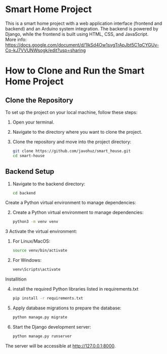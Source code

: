 # Smart Home Project

This is a smart home project with a web application interface (frontend and backend) and an Arduino system integration. The backend is powered by Django, while the frontend is built using HTML, CSS, and JavaScript.<br>
More info: https://docs.google.com/document/d/1lkSd4Ow1svgTrApJbt5C1qCYGUv-Co-kJ7VVUNWsogk/edit?usp=sharing


# How to Clone and Run the Smart Home Project

## Clone the Repository
To set up the project on your local machine, follow these steps:

1. Open your terminal.
2. Navigate to the directory where you want to clone the project.
3. Clone the repository and move into the project directory:

   ```bash
   git clone https://github.com/javohuz/smart_house.git
   cd smart-house


## Backend Setup

1. Navigate to the backend directory:

   ```bash
   cd backend
Create a Python virtual environment to manage dependencies:

2. Create a Python virtual environment to manage dependencies:

   ```bash
   python3 -m venv venv


3 Activate the virtual environment:

1. For Linux/MacOS:

    ```bash
    source venv/bin/activate
    
2. For Windows:

    ```bash
    venv\Scripts\activate

Installition

4. install the required Python libraries listed in requirements.txt

   ```bash
   pip install -r requirements.txt

5. Apply database migrations to prepare the database:

   ```bash
   python manage.py migrate

6. Start the Django development server:

   ```bash
   python manage.py runserver


The server will be accessible at http://127.0.0.1:8000.
